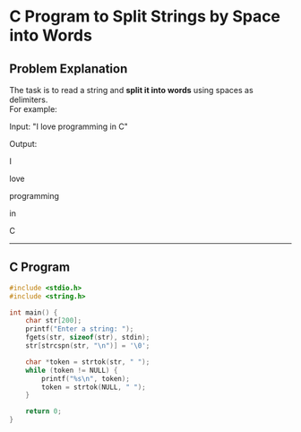 # C Program to Split Strings by Space into Words

## Problem Explanation
The task is to read a string and **split it into words** using spaces as delimiters.  
For example:  

Input: "I love programming in C"


Output:

I

love

programming

in

C

---

## C Program

```c
#include <stdio.h>
#include <string.h>

int main() {
    char str[200];
    printf("Enter a string: ");
    fgets(str, sizeof(str), stdin);
    str[strcspn(str, "\n")] = '\0';  

    char *token = strtok(str, " ");
    while (token != NULL) {
        printf("%s\n", token);
        token = strtok(NULL, " ");
    }

    return 0;
}
